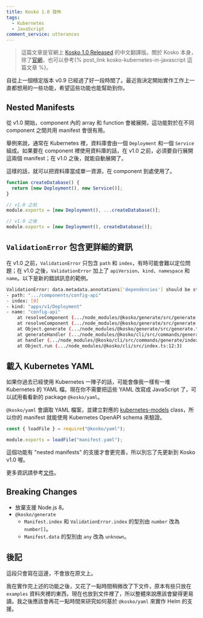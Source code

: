 ```yaml
---
title: Kosko 1.0 發佈
tags:
  - Kubernetes
  - JavaScript
comment_service: utterances
---
```

> 這篇文章是官網上 [Kosko 1.0 Released](https://kosko.dev/blog/2020/11/22/kosko-1.0-released) 的中文翻譯版。關於 Kosko 本身，除了[官網](https://kosko.dev)，也可以參考{% post_link kosko-kubernetes-in-javascript 這篇文章 %}。

自從上一個穩定版本 v0.9 已經過了好一段時間了。最近我決定開始實作工作上一直都想用的一些功能，希望這些功能也能幫助到你。

<!-- more -->

## Nested Manifests

從 v1.0 開始，component 內的 array 和 function 會被展開，這功能對於在不同 component 之間共用 manifest 會很有用。

舉例來說，通常在 Kubernetes 裡，資料庫會由一個 `Deployment` 和一個 `Service` 組成。如果要在 component 裡使用資料庫的話，在 v1.0 之前，必須要自行展開這兩個 manifest；在 v1.0 之後，就能自動展開了。

這樣的話，就可以把資料庫當成單一資源，在 component 到處使用了。

```js
function createDatabase() {
  return [new Deployment(), new Service()];
}

// v1.0 之前
module.exports = [new Deployment(), ...createDatabase()];

// v1.0 之後
module.exports = [new Deployment(), createDatabase()];
```

## `ValidationError` 包含更詳細的資訊

在 v1.0 之前，`ValidationError` 只包含 `path` 和 `index`，有時可能會難以定位問題；在 v1.0 之後，`ValidationError` 加上了 `apiVersion`、`kind`、`namespace` 和 `name`。以下是新的錯誤訊息的範例。

```bash
ValidationError: data.metadata.annotations['dependencies'] should be string
- path: ".../components/config-api"
- index: [0]
- kind: "apps/v1/Deployment"
- name: "config-api"
    at resolveComponent (.../node_modules/@kosko/generate/src/generate.ts:81:15)
    at resolveComponent (.../node_modules/@kosko/generate/src/generate.ts:59:28)
    at Object.generate (.../node_modules/@kosko/generate/src/generate.ts:134:30)
    at generateHandler (.../node_modules/@kosko/cli/src/commands/generate/index.ts:156:18)
    at handler (.../node_modules/@kosko/cli/src/commands/generate/index.ts:200:20)
    at Object.run (.../node_modules/@kosko/cli/src/index.ts:12:3)
```

## 載入 Kubernetes YAML

如果你過去已經使用 Kubernetes 一陣子的話，可能會像我一樣有一堆 Kubernetes 的 YAML 檔。現在你不需要把這些 YAML 改寫成 JavaScript 了，可以試用看看新的 package `@kosko/yaml`。

`@kosko/yaml` 會讀取 YAML 檔案，並建立對應的 [kubernetes-models](https://github.com/tommy351/kubernetes-models-ts) class，所以你的 manifest 就能使用 Kubernetes OpenAPI schema 來驗證。

```js
const { loadFile } = require("@kosko/yaml");

module.exports = loadFile("manifest.yaml");
```

這個功能有 "nested manifests" 的支援才會更完善，所以別忘了先更新到 Kosko v1.0 喔。

更多資訊請參考[文件](https://kosko.dev/docs/loading-kubernetes-yaml)。

## Breaking Changes

- 放棄支援 Node.js 8。
- `@kosko/generate`
  - `Manifest.index` 和 `ValidationError.index` 的型別由 `number` 改為 `number[]`。
  - `Manifest.data` 的型別由 `any` 改為 `unknown`。

## 後記

這段只會寫在這邊，不會放在原文上。

我在實作完上述的功能之後，又花了一點時間稍微改了下文件，原本有些只放在 `examples` 資料夾裡的東西，現在也放到文件裡了，所以整體來說應該會變得更易讀。我之後應該會再花一點時間來研究如何基於 `@kosko/yaml` 來實作 Helm 的支援。
